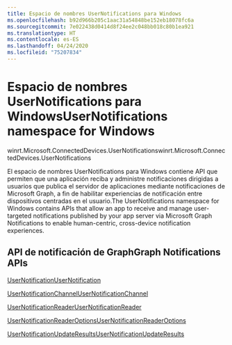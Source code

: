 ```yaml
---
title: Espacio de nombres UserNotifications para Windows
ms.openlocfilehash: b92d966b205c1aac31a54848be152eb18078fc6a
ms.sourcegitcommit: 7e022438d0414d8f24ee2c048bb018c80b1ea921
ms.translationtype: HT
ms.contentlocale: es-ES
ms.lasthandoff: 04/24/2020
ms.locfileid: "75207834"
---
```

# <a name="usernotifications-namespace-for-windows"></a><span data-ttu-id="7a34b-102">Espacio de nombres UserNotifications para Windows</span><span class="sxs-lookup"><span data-stu-id="7a34b-102">UserNotifications namespace for Windows</span></span>
<span data-ttu-id="7a34b-103">winrt.Microsoft.ConnectedDevices.UserNotifications</span><span class="sxs-lookup"><span data-stu-id="7a34b-103">winrt.Microsoft.ConnectedDevices.UserNotifications</span></span>

<span data-ttu-id="7a34b-104">El espacio de nombres UserNotifications para Windows contiene API que permiten que una aplicación reciba y administre notificaciones dirigidas a usuarios que publica el servidor de aplicaciones mediante notificaciones de Microsoft Graph, a fin de habilitar experiencias de notificación entre dispositivos centradas en el usuario.</span><span class="sxs-lookup"><span data-stu-id="7a34b-104">The UserNotifications namespace for Windows contains APIs that allow an app to receive and manage user-targeted notifications published by your app server via Microsoft Graph Notifications to enable human-centric, cross-device notification experiences.</span></span> 

## <a name="graph-notifications-apis"></a><span data-ttu-id="7a34b-105">API de notificación de Graph</span><span class="sxs-lookup"><span data-stu-id="7a34b-105">Graph Notifications APIs</span></span>

[<span data-ttu-id="7a34b-106">UserNotification</span><span class="sxs-lookup"><span data-stu-id="7a34b-106">UserNotification</span></span>](userNotification.md)

[<span data-ttu-id="7a34b-107">UserNotificationChannel</span><span class="sxs-lookup"><span data-stu-id="7a34b-107">UserNotificationChannel</span></span>](userNotificationChannel.md)

[<span data-ttu-id="7a34b-108">UserNotificationReader</span><span class="sxs-lookup"><span data-stu-id="7a34b-108">UserNotificationReader</span></span>](userNotificationReader.md)

[<span data-ttu-id="7a34b-109">UserNotificationReaderOptions</span><span class="sxs-lookup"><span data-stu-id="7a34b-109">UserNotificationReaderOptions</span></span>](userNotificationReaderOptions.md)

[<span data-ttu-id="7a34b-110">UserNotificationUpdateResults</span><span class="sxs-lookup"><span data-stu-id="7a34b-110">UserNotificationUpdateResults</span></span>](userNotificationUpdateResults.md)

